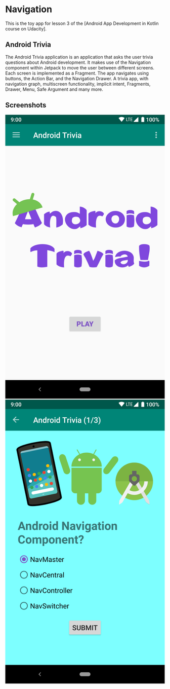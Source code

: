 # Navigation

This is the toy app for lesson 3 of the [Android App Development in Kotlin course on Udacity].
## Android Trivia 

The Android Trivia application is an application that asks the user trivia questions about Android development.  It makes use of the Navigation component within Jetpack to move the user between different screens.  Each screen is implemented as a Fragment.
The app navigates using buttons, the Action Bar, and the Navigation Drawer.
A trivia app, with navigation graph, multiscreen functionality, implicit intent, Fragments, Drawer, Menu, Safe Argument and many more.

## Screenshots

![Screenshot1](screenshots/screen_1.png) ![Screenshot2](screenshots/screen_2.png)
